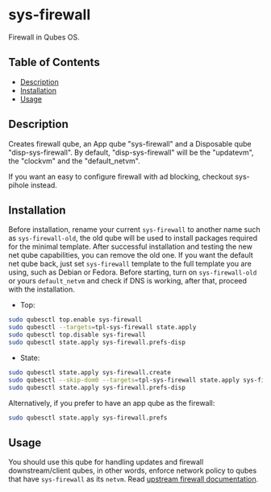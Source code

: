 # sys-firewall

Firewall in Qubes OS.

## Table of Contents

*   [Description](#description)
*   [Installation](#installation)
*   [Usage](#usage)

## Description

Creates firewall qube, an App qube "sys-firewall" and a Disposable qube
"disp-sys-firewall". By default, "disp-sys-firewall" will be the "updatevm",
the "clockvm" and the "default_netvm".

If you want an easy to configure firewall with ad blocking, checkout
sys-pihole instead.

## Installation

Before installation, rename your current `sys-firewall` to another name such
as `sys-firewall-old`, the old qube will be used to install packages required
for the minimal template. After successful installation and testing the new
net qube capabilities, you can remove the old one. If you want the default net
qube back, just set `sys-firewall` template to the full template you are
using, such as Debian or Fedora. Before starting, turn on `sys-firewall-old`
or yours `default_netvm` and check if DNS is working, after that, proceed with
the installation.

*   Top:

```sh
sudo qubesctl top.enable sys-firewall
sudo qubesctl --targets=tpl-sys-firewall state.apply
sudo qubesctl top.disable sys-firewall
sudo qubesctl state.apply sys-firewall.prefs-disp
```

*   State:

<!-- pkg:begin:post-install -->

```sh
sudo qubesctl state.apply sys-firewall.create
sudo qubesctl --skip-dom0 --targets=tpl-sys-firewall state.apply sys-firewall.install
sudo qubesctl state.apply sys-firewall.prefs-disp
```

<!-- pkg:end:post-install -->

Alternatively, if you prefer to have an app qube as the firewall:

```sh
sudo qubesctl state.apply sys-firewall.prefs
```

## Usage

You should use this qube for handling updates and firewall downstream/client
qubes, in other words, enforce network policy to qubes that have
`sys-firewall` as its `netvm`. Read [upstream firewall
documentation](https://www.qubes-os.org/doc/firewall/).
